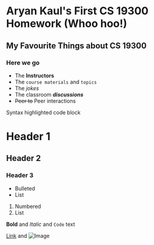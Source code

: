 # Aryan Kaul's First CS 19300 Homework (Whoo hoo!)



## My Favourite Things about CS 19300
### Here we go

- The **Instructors**
- The `course materials` and `topics`
- The _jokes_
- The classroom ***discussions***
- ~~Peer to~~ Peer interactions

Syntax highlighted code block

# Header 1
## Header 2
### Header 3

- Bulleted
- List

1. Numbered
2. List

**Bold** and _Italic_ and `Code` text

[Link](url) and ![Image](src)

